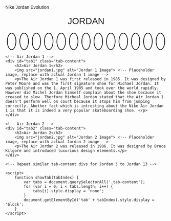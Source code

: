 Nike Jordan Evolution
<html lang="en">
<head>
    <meta charset="UTF-8">
    <meta name="viewport" content="width=device-width, initial-scale=1.0">
    <title>Jordan Shoe Collection</title>
    <link rel="stylesheet" href="https://cdnjs.cloudflare.com/ajax/libs/github-markdown-css/4.0.0/github-markdown.min.css">
    <link rel="stylesheet" href="https://fonts.googleapis.com/css2?family=Ahorni&display=swap">
    <style>
        body {
            font-family: Arial, sans-serif;
        }
        .header {
            text-align: center;
            font-size: 28px; /* Changed font size to 28px */
            margin-top: 20px;
            font-family: 'Ahorni', sans-serif; /* Changed font family to Ahorni */
            text-transform: uppercase; /* Ensures uppercase */
        }
        .tabs {
            display: flex;
            justify-content: center;
            margin-top: 20px;
        }
        .tab {
            padding: 10px; /* Adjusted padding */
            border: 2px solid #000; /* Border for basketball outline */
            cursor: pointer;
            margin: 0 5px;
            border-radius: 50%; /* Rounded shape */
            width: 30px; /* Set width and height */
            height: 30px; /* Set width and height */
            display: flex;
            justify-content: center;
            align-items: center;
        }
        .tab-content {
            display: none;
            margin-top: 20px;
        }
        .tab-content.active {
            display: block;
        }
        .tab-content img {
            max-width: 100%; /* Ensure image fits within tab-content */
            height: auto; /* Maintain aspect ratio */
        }
    </style>
</head>
<body>
    <div class="header">JORDAN</div> <!-- Changed "Jordan" to uppercase -->
    <div class="tabs">
        <div class="tab" onclick="showTab(1)"></div> <!-- Empty div for basketball outline -->
        <div class="tab" onclick="showTab(2)"></div>
        <div class="tab" onclick="showTab(3)"></div>
        <div class="tab" onclick="showTab(4)"></div>
        <div class="tab" onclick="showTab(5)"></div>
        <div class="tab" onclick="showTab(6)"></div>
        <div class="tab" onclick="showTab(7)"></div>
        <div class="tab" onclick="showTab(8)"></div>
        <div class="tab" onclick="showTab(9)"></div>
        <div class="tab" onclick="showTab(10)"></div>
        <div class="tab" onclick="showTab(11)"></div>
        <div class="tab" onclick="showTab(12)"></div>
        <div class="tab" onclick="showTab(13)"></div>
    </div>
    
    <!-- Air Jordan 1 -->
    <div id="tab1" class="tab-content">
        <h2>Air Jordan 1</h2>
        <img src="jordan1.jpg" alt="Jordan 1 Image"> <!-- Placeholder image, replace with actual Jordan 1 image -->
        <p>The Air Jordan 1 was first released in 1985. It was designed by Peter Moore and was the first signature shoe for Michael Jordan. It was published on the 1. April 1985 and took over the world rapidly. However did Michel Jordan himself complain about the shoe because it creased to slow. Therfore Micheal Jordan stated that the Air Jordan 1 doesn't perform well on court because it stops him from jumping correctly. Abother fact which is intresting about the Nike Air Jordan 1 is that it is indeed a very popular skateboarding shoe. </p>
    </div>
    
    <!-- Air Jordan 2 -->
    <div id="tab2" class="tab-content">
        <h2>Air Jordan 2</h2>
        <img src="jordan2.jpg" alt="Jordan 2 Image"> <!-- Placeholder image, replace with actual Jordan 2 image -->
        <p>The Air Jordan 2 was released in 1986. It was designed by Bruce Kilgore and introduced luxurious design elements.</p>
    </div>

    <!-- Repeat similar tab-content divs for Jordan 3 to Jordan 13 -->

    <script>
        function showTab(tabIndex) {
            var tabs = document.querySelectorAll('.tab-content');
            for (var i = 0; i < tabs.length; i++) {
                tabs[i].style.display = 'none';
            }
            document.getElementById('tab' + tabIndex).style.display = 'block';
        }
    </script>
</body>
</html>
